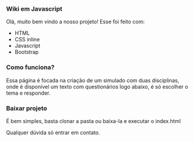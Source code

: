 
### Wiki em Javascript

Olá, muito bem vindo a nosso projeto! Esse foi feito com:

- HTML
- CSS inline
- Javascript
- Bootstrap

### Como funciona?
Essa página é focada na criação de um simulado com duas disciplinas, onde é disponível um texto com questionários logo abaixo, é só escolher o tema e responder.

### Baixar projeto
É bem simples, basta clonar a pasta ou baixa-la e executar o index.html

Qualquer dúvida só entrar em contato.
